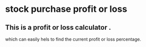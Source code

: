 # stock purchase profit or loss

## This is a profit or loss calculator .
which can easily hels to find the current profit or loss percentage.
 
